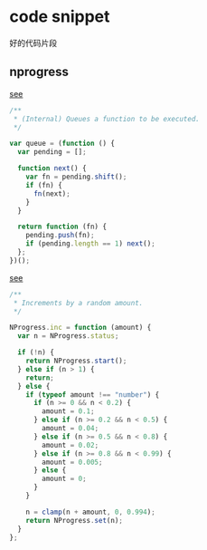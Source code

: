 # code snippet

好的代码片段

## nprogress

[see](https://github.com/rstacruz/nprogress/blob/e1a8b7fb6e059085df5f83c45d3c2308a147ca18/nprogress.js#L361-L379)

```js
/**
 * (Internal) Queues a function to be executed.
 */

var queue = (function () {
  var pending = [];

  function next() {
    var fn = pending.shift();
    if (fn) {
      fn(next);
    }
  }

  return function (fn) {
    pending.push(fn);
    if (pending.length == 1) next();
  };
})();
```

[see](https://github.com/rstacruz/nprogress/blob/master/nprogress.js#L154-L177)

```js
/**
 * Increments by a random amount.
 */

NProgress.inc = function (amount) {
  var n = NProgress.status;

  if (!n) {
    return NProgress.start();
  } else if (n > 1) {
    return;
  } else {
    if (typeof amount !== "number") {
      if (n >= 0 && n < 0.2) {
        amount = 0.1;
      } else if (n >= 0.2 && n < 0.5) {
        amount = 0.04;
      } else if (n >= 0.5 && n < 0.8) {
        amount = 0.02;
      } else if (n >= 0.8 && n < 0.99) {
        amount = 0.005;
      } else {
        amount = 0;
      }
    }

    n = clamp(n + amount, 0, 0.994);
    return NProgress.set(n);
  }
};
```
